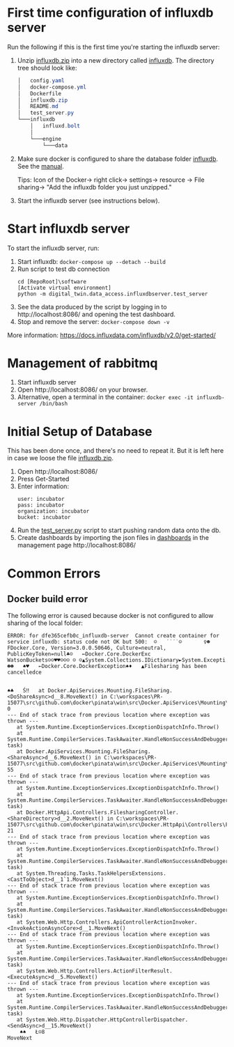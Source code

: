 # First time configuration of influxdb server

Run the following if this is the first time you're starting the influxdb server:
1. Unzip [influxdb.zip](./influxdb.zip) into a new directory called [influxdb](./influxdb).
   The directory tree should look like: 
   ```powershell
   │   config.yaml
   │   docker-compose.yml
   │   Dockerfile
   │   influxdb.zip
   │   README.md
   │   test_server.py
   └───influxdb
       │   influxd.bolt
       │
       └───engine
           └───data
   ```
2. Make sure docker is configured to share the database folder [influxdb](./influxdb).
   See the [manual](https://docs.docker.com/docker-for-windows/).
   
   Tips: Icon of the Docker-> right click-> settings-> resource -> File sharing-> "Add the influxdb folder you just unzipped."
3. Start the influxdb server (see instructions below).

# Start influxdb server

To start the influxdb server, run:
1. Start influxdb: `docker-compose up --detach --build`
2. Run script to test db connection
   ```
   cd [RepoRoot]\software
   [Activate virtual environment]
   python -m digital_twin.data_access.influxdbserver.test_server
   ```
3. See the data produced by the script by logging in to http://localhost:8086/ and opening the test dashboard.
3. Stop and remove the server: `docker-compose down -v`

More information: https://docs.influxdata.com/influxdb/v2.0/get-started/

# Management of rabbitmq

1. Start influxdb server
2. Open http://localhost:8086/ on your browser.
3. Alternative, open a terminal in the container: `docker exec -it influxdb-server /bin/bash`

# Initial Setup of Database

This has been done once, and there's no need to repeat it.
But it is left here in case we loose the file [influxdb.zip](./influxdb.zip).

1. Open http://localhost:8086/
2. Press Get-Started
3. Enter information:
    ```
    user: incubator
    pass: incubator
    organization: incubator
    bucket: incubator 
    ```
4. Run the [test_server.py](./test_server.py) script to start pushing random data onto the db.
5. Create dashboards by importing the json files in [dashboards](./dashboards) in the management page http://localhost:8086/

# Common Errors

## Docker build error

The following error is caused because docker is not configured to allow sharing of the local folder:
```
ERROR: for dfe365cefb0c_influxdb-server  Cannot create container for service influxdb: status code not OK but 500:  ☺   ˙˙˙˙☺       ♀☻   FDocker.Core, Version=3.0.0.50646, Culture=neutral, PublicKeyToken=null♣☺   ←Docker.Core.DockerExc
WatsonBuckets☺☺♥♥☺☺☺ ☺ ☺▲System.Collections.IDictionary►System.Excepti☻☻   ♠♥   ←Docker.Core.DockerException♠♦   ▲Filesharing has been cancelledce


♠♣   Ś‼   at Docker.ApiServices.Mounting.FileSharing.<DoShareAsync>d__8.MoveNext() in C:\workspaces\PR-15077\src\github.com\docker\pinata\win\src\Docker.ApiServices\Mounting\FileSharing.cs:line 0
--- End of stack trace from previous location where exception was thrown ---
   at System.Runtime.ExceptionServices.ExceptionDispatchInfo.Throw()
   at System.Runtime.CompilerServices.TaskAwaiter.HandleNonSuccessAndDebuggerNotification(Task task)
   at Docker.ApiServices.Mounting.FileSharing.<ShareAsync>d__6.MoveNext() in C:\workspaces\PR-15077\src\github.com\docker\pinata\win\src\Docker.ApiServices\Mounting\FileSharing.cs:line 55
--- End of stack trace from previous location where exception was thrown ---
   at System.Runtime.ExceptionServices.ExceptionDispatchInfo.Throw()
   at System.Runtime.CompilerServices.TaskAwaiter.HandleNonSuccessAndDebuggerNotification(Task task)
   at Docker.HttpApi.Controllers.FilesharingController.<ShareDirectory>d__2.MoveNext() in C:\workspaces\PR-15077\src\github.com\docker\pinata\win\src\Docker.HttpApi\Controllers\FilesharingController.cs:line 21
--- End of stack trace from previous location where exception was thrown ---
   at System.Runtime.ExceptionServices.ExceptionDispatchInfo.Throw()
   at System.Runtime.CompilerServices.TaskAwaiter.HandleNonSuccessAndDebuggerNotification(Task task)
   at System.Threading.Tasks.TaskHelpersExtensions.<CastToObject>d__1`1.MoveNext()
--- End of stack trace from previous location where exception was thrown ---
   at System.Runtime.ExceptionServices.ExceptionDispatchInfo.Throw()
   at System.Runtime.CompilerServices.TaskAwaiter.HandleNonSuccessAndDebuggerNotification(Task task)
   at System.Web.Http.Controllers.ApiControllerActionInvoker.<InvokeActionAsyncCore>d__1.MoveNext()
--- End of stack trace from previous location where exception was thrown ---
   at System.Runtime.ExceptionServices.ExceptionDispatchInfo.Throw()
   at System.Runtime.CompilerServices.TaskAwaiter.HandleNonSuccessAndDebuggerNotification(Task task)
   at System.Web.Http.Controllers.ActionFilterResult.<ExecuteAsync>d__5.MoveNext()
--- End of stack trace from previous location where exception was thrown ---
   at System.Runtime.ExceptionServices.ExceptionDispatchInfo.Throw()
   at System.Runtime.CompilerServices.TaskAwaiter.HandleNonSuccessAndDebuggerNotification(Task task)
   at System.Web.Http.Dispatcher.HttpControllerDispatcher.<SendAsync>d__15.MoveNext()
    ♠♠   Ł☺8
MoveNext
```
